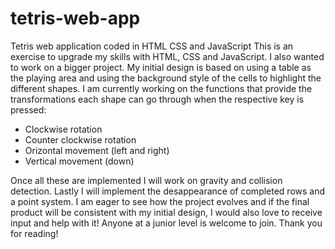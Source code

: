 # tetris-web-app
Tetris web application coded in HTML CSS and JavaScript
This is an exercise to upgrade my skills with HTML, CSS and JavaScript. I also wanted to work on a bigger project.
My initial design is based on using a table as the playing area and using the background style of the cells to highlight the different shapes.
I am currently working on the functions that provide the transformations each shape can go through when the respective key is pressed:
  - Clockwise rotation
  - Counter clockwise rotation
  - Orizontal movement (left and right)
  - Vertical movement (down)
  
  
 
Once all these are implemented I will work on gravity and collision detection. Lastly I will implement the desappearance of completed rows and a point system.
I am eager to see how the project evolves and if the final product will be consistent with my initial design, I would also love to receive input and help with it!
Anyone at a junior level is welcome to join.
Thank you for reading!
